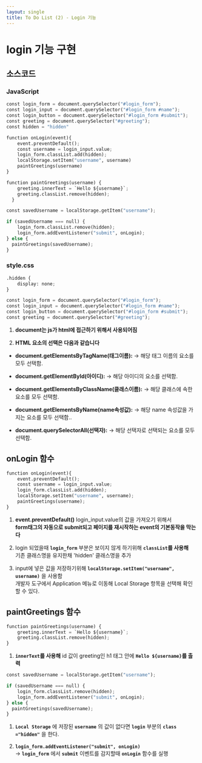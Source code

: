 ```yaml
---
layout: single
title: To Do List (2) - Login 기능
---
```


# login 기능 구현 

## 소스코드 

### JavaScript


```python
const login_form = document.querySelector("#login_form");
const login_input = document.querySelector("#login_form #name");
const login_button = document.querySelector("#login_form #submit");
const greeting = document.querySelector("#greeting");
const hidden = "hidden"

function onLogin(event){
    event.preventDefault();
    const username = login_input.value;
    login_form.classList.add(hidden);
    localStorage.setItem("username", username)
    paintGreetings(username)
}

function paintGreetings(username) {
    greeting.innerText = `Hello ${username}`;
    greeting.classList.remove(hidden);
  }

const savedUsername = localStorage.getItem("username");

if (savedUsername === null) {
    login_form.classList.remove(hidden);
    login_form.addEventListener("submit", onLogin);
} else {
  paintGreetings(savedUsername);
}
```

### style.css


```python
.hidden {
    display: none;
}
```


```python
const login_form = document.querySelector("#login_form");
const login_input = document.querySelector("#login_form #name");
const login_button = document.querySelector("#login_form #submit");
const greeting = document.querySelector("#greeting");
```

1. **document는 js가 html에 접근하기 위해서 사용되어짐** 

2. **HTML 요소의 선택은 다음과 같습니다**

+ **document.getElementsByTagName(태그이름):**   -> 해당 태그 이름의 요소를 모두 선택함.

+ **document.getElementById(아이디):**    -> 해당 아이디의 요소를 선택함.

+ **document.getElementsByClassName(클래스이름):**   -> 해당 클래스에 속한 요소를 모두 선택함.

+ **document.getElementsByName(name속성값):**    -> 해당 name 속성값을 가지는 요소를 모두 선택함..

+ **document.querySelectorAll(선택자):**   -> 해당 선택자로 선택되는 요소를 모두 선택함.

## onLogin 함수 


```python
function onLogin(event){
    event.preventDefault();
    const username = login_input.value;
    login_form.classList.add(hidden);
    localStorage.setItem("username", username);
    paintGreetings(username);
}
```

1. **event.preventDefault()**
login_input.value의 값을 가져오기 위해서 <br>
**form태그의 자동으로 submit되고 페이지를 재시작하는 event의 기본동작을 막는다** <br>   
  
2. login 되었을때 **`login_form`** 부분은 보이지 않게 하기위해 **`classList`를 사용해** <br>
기존 클래스명을 유지한채 'hidden' 클래스명을 추가

3. input에 넣은 값을 저장하기위해 **`localStorage.setItem("username", username)`** 을 사용함 <br>
개발자 도구에서 Application 메뉴로 이동해 Local Storage 항목을 선택해 확인할 수 있다. 

## paintGreetings 함수 


```python
function paintGreetings(username) {
    greeting.innerText = `Hello ${username}`;
    greeting.classList.remove(hidden);
}
```

1. **`innerText`를 사용해** id 값이 greeting인 h1 태그 안에 **`Hello ${username}`를 출력** 


```python
const savedUsername = localStorage.getItem("username");

if (savedUsername === null) {
    login_form.classList.remove(hidden);
    login_form.addEventListener("submit", onLogin);
} else {
  paintGreetings(savedUsername);
}
```

1. **`Local Storage`** 에 저장된 **`username`** 의 값이 없다면 **`login`** 부분의 **`class ="hidden"`** 을 한다.

2. **`login_form.addEventListener("submit", onLogin)`** <br>
-> **`login_form`** 에서 **`submit`** 이벤트를 감지할때 **`onLogin`** 함수를 실행  

